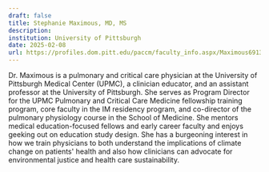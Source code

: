 ```yaml
---
draft: false
title: Stephanie Maximous, MD, MS
description: 
institution: University of Pittsburgh
date: 2025-02-08
url: https://profiles.dom.pitt.edu/paccm/faculty_info.aspx/Maximous6913
---
```


Dr. Maximous is a pulmonary and critical care physician at the University of Pittsburgh Medical Center (UPMC), a clinician educator, and an assistant professor at the University of Pittsburgh. She serves as Program Director for the UPMC Pulmonary and Critical Care Medicine fellowship training program, core faculty in the IM residency program, and co-director of the pulmonary physiology course in the School of Medicine. She mentors medical education-focused fellows and early career faculty and enjoys geeking out on education study design. She has a burgeoning interest in how we train physicians to both understand the implications of climate change on patients' health and also how clinicians can advocate for environmental justice and health care sustainability.